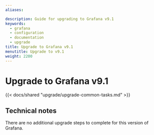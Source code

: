 ```yaml
---
aliases:

description: Guide for upgrading to Grafana v9.1
keywords:
  - grafana
  - configuration
  - documentation
  - upgrade
title: Upgrade to Grafana v9.1
menutitle: Upgrade to v9.1
weight: 2200
---
```


# Upgrade to Grafana v9.1

{{< docs/shared "upgrade/upgrade-common-tasks.md" >}}

## Technical notes

There are no additional upgrade steps to complete for this version of Grafana.
